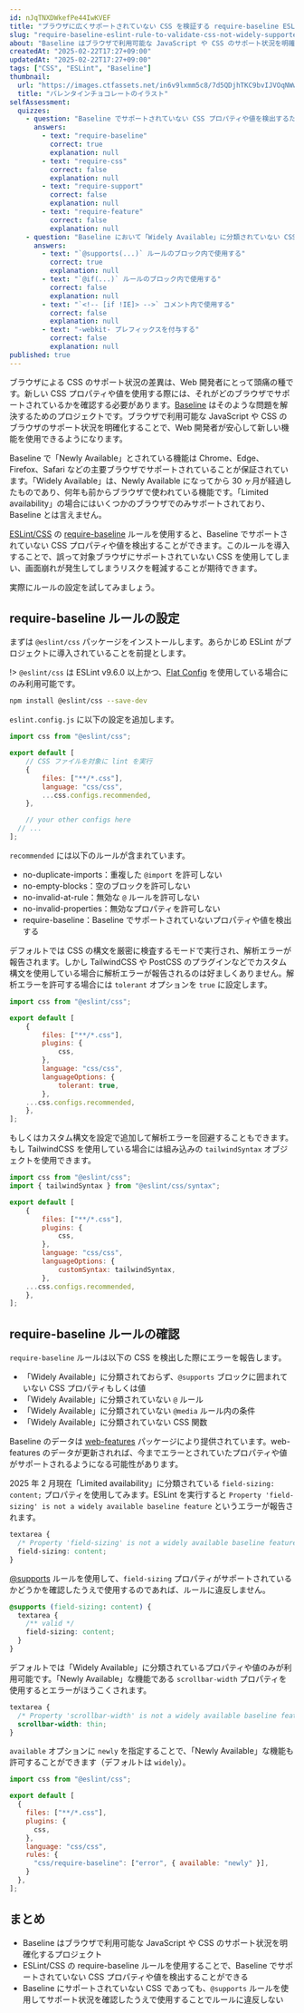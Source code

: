 ```yaml
---
id: nJqTNXDWkefPe44IwKVEF
title: "ブラウザに広くサポートされていない CSS を検証する require-baseline ESLint ルール"
slug: "require-baseline-eslint-rule-to-validate-css-not-widely-supported-in-browsers"
about: "Baseline はブラウザで利用可能な JavaScript や CSS のサポート状況を明確化するプロジェクトです。ESLint/CSS の require-baseline ルールを使用することで、Baseline でサポートされていない CSS プロパティや値を検出することができます。"
createdAt: "2025-02-22T17:27+09:00"
updatedAt: "2025-02-22T17:27+09:00"
tags: ["CSS", "ESLint", "Baseline"]
thumbnail:
  url: "https://images.ctfassets.net/in6v9lxmm5c8/7d5QDjhTKC9bvIJVOqNWwY/16958dae8788f839969904dd9000d208/various-chocolates_12311.png"
  title: "バレンタインチョコレートのイラスト"
selfAssessment:
  quizzes:
    - question: "Baseline でサポートされていない CSS プロパティや値を検出するための ESLint/CSS ルールは何か？"
      answers:
        - text: "require-baseline"
          correct: true
          explanation: null
        - text: "require-css"
          correct: false
          explanation: null
        - text: "require-support"
          correct: false
          explanation: null
        - text: "require-feature"
          correct: false
          explanation: null
    - question: "Baseline において「Widely Available」に分類されていない CSS プロパティや値を使用する場合に ESLint のエラーを回避する方法として正しいものはどれか？"
      answers:
        - text: "`@supports(...)` ルールのブロック内で使用する"
          correct: true
          explanation: null
        - text: "`@if(...)` ルールのブロック内で使用する"
          correct: false
          explanation: null
        - text: "`<!-- [if !IE]> -->` コメント内で使用する"
          correct: false
          explanation: null
        - text: "-webkit- プレフィックスを付与する"
          correct: false
          explanation: null
published: true
---
```

ブラウザによる CSS のサポート状況の差異は、Web 開発者にとって頭痛の種です。新しい CSS プロパティや値を使用する際には、それがどのブラウザでサポートされているかを確認する必要があります。[Baseline](https://web.dev/baseline?hl=ja) はそのような問題を解決するためのプロジェクトです。ブラウザで利用可能な JavaScript や CSS のブラウザのサポート状況を明確化することで、Web 開発者が安心して新しい機能を使用できるようになります。

Baseline で「Newly Available」とされている機能は Chrome、Edge、Firefox、Safari などの主要ブラウザでサポートされていることが保証されています。「Widely Available」は、Newly Available になってから 30 ヶ月が経過したものであり、何年も前からブラウザで使われている機能です。「Limited availability」の場合にはいくつかのブラウザでのみサポートされており、Baseline とは言えません。

[ESLint/CSS](https://github.com/eslint/css) の [require-baseline](https://github.com/eslint/css/blob/main/docs/rules/require-baseline.md) ルールを使用すると、Baseline でサポートされていない CSS プロパティや値を検出することができます。このルールを導入することで、誤って対象ブラウザにサポートされていない CSS を使用してしまい、画面崩れが発生してしまうリスクを軽減することが期待できます。

実際にルールの設定を試してみましょう。

## require-baseline ルールの設定

まずは `@eslint/css` パッケージをインストールします。あらかじめ ESLint がプロジェクトに導入されていることを前提とします。

!> `@eslint/css` は ESLint v9.6.0 以上かつ、[Flat Config](https://eslint.org/docs/latest/use/configure/configuration-files) を使用している場合にのみ利用可能です。

```bash
npm install @eslint/css --save-dev
```

`eslint.config.js` に以下の設定を追加します。

```js:eslint.config.js
import css from "@eslint/css";

export default [
	// CSS ファイルを対象に lint を実行
	{
		files: ["**/*.css"],
		language: "css/css",
		...css.configs.recommended,
	},

	// your other configs here
  // ...
];
```

`recommended` には以下のルールが含まれています。

- no-duplicate-imports：重複した `@import` を許可しない
- no-empty-blocks：空のブロックを許可しない
- no-invalid-at-rule：無効な `@` ルールを許可しない
- no-invalid-properties：無効なプロパティを許可しない
- require-baseline：Baseline でサポートされていないプロパティや値を検出する

デフォルトでは CSS の構文を厳密に検査するモードで実行され、解析エラーが報告されます。しかし TailwindCSS や PostCSS のプラグインなどでカスタム構文を使用している場合に解析エラーが報告されるのは好ましくありません。解析エラーを許可する場合には `tolerant` オプションを `true` に設定します。

```js:eslint.config.js
import css from "@eslint/css";

export default [
	{
		files: ["**/*.css"],
		plugins: {
			css,
		},
		language: "css/css",
		languageOptions: {
			tolerant: true,
		},
    ...css.configs.recommended,
	},
];
```

もしくはカスタム構文を設定で追加して解析エラーを回避することもできます。もし TailwindCSS を使用している場合には組み込みの `tailwindSyntax` オブジェクトを使用できます。

```js:eslint.config.js
import css from "@eslint/css";
import { tailwindSyntax } from "@eslint/css/syntax";

export default [
	{
		files: ["**/*.css"],
		plugins: {
			css,
		},
		language: "css/css",
		languageOptions: {
			customSyntax: tailwindSyntax,
		},
    ...css.configs.recommended,
	},
];
```

## require-baseline ルールの確認

`require-baseline` ルールは以下の CSS を検出した際にエラーを報告します。

- 「Widely Available」に分類されておらず、`@supports` ブロックに囲まれていない CSS プロパティもしくは値
- 「Widely Available」に分類されていない `@` ルール
- 「Widely Available」に分類されていない `@media` ルール内の条件
- 「Widely Available」に分類されていない CSS 関数

Baseline のデータは [web-features](https://www.npmjs.com/package/web-features) パッケージにより提供されています。web-features のデータが更新されれば、今までエラーとされていたプロパティや値がサポートされるようになる可能性があります。

2025 年 2 月現在「Limited availability」に分類されている `field-sizing: content;` プロパティを使用してみます。ESLint を実行すると `Property 'field-sizing' is not a widely available baseline feature` というエラーが報告されます。

```css
textarea {
  /* Property 'field-sizing' is not a widely available baseline feature */
  field-sizing: content;
}
```

[@supports](https://developer.mozilla.org/ja/docs/Web/CSS/@supports) ルールを使用して、`field-sizing` プロパティがサポートされているかどうかを確認したうえで使用するのであれば、ルールに違反しません。

```css
@supports (field-sizing: content) {
  textarea {
    /** valid */
    field-sizing: content;
  }
}
```

デフォルトでは「Widely Available」に分類されているプロパティや値のみが利用可能です。「Newly Available」な機能である `scrollbar-width` プロパティを使用するとエラーがほうこくされます。

```css
textarea {
  /* Property 'scrollbar-width' is not a widely available baseline feature */
  scrollbar-width: thin;
}
```

`available` オプションに `newly` を指定することで、「Newly Available」な機能も許可することができます（デフォルトは `widely`）。

```js:eslint.config.js
import css from "@eslint/css";

export default [
  {
    files: ["**/*.css"],
    plugins: {
      css,
    },
    language: "css/css",
    rules: {
      "css/require-baseline": ["error", { available: "newly" }],
    }
  },
];
```

## まとめ

- Baseline はブラウザで利用可能な JavaScript や CSS のサポート状況を明確化するプロジェクト
- ESLint/CSS の require-baseline ルールを使用することで、Baseline でサポートされていない CSS プロパティや値を検出することができる
- Baseline にサポートされていない CSS であっても、`@supports` ルールを使用してサポート状況を確認したうえで使用することでルールに違反しない
